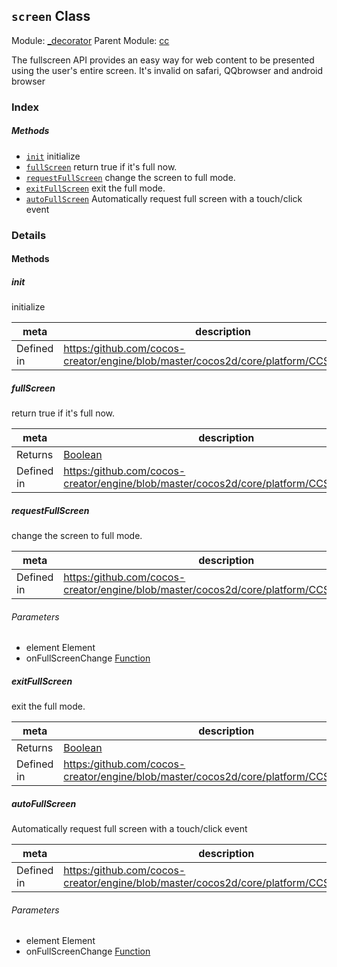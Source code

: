 ## `screen` Class



Module: [_decorator](../modules/_decorator.md)
Parent Module: [cc](../modules/cc.md)


The fullscreen API provides an easy way for web content to be presented using the user's entire screen.
It's invalid on safari, QQbrowser and android browser


### Index



##### Methods

  - [`init`](#init) initialize
  - [`fullScreen`](#fullscreen) return true if it's full now.
  - [`requestFullScreen`](#requestfullscreen) change the screen to full mode.
  - [`exitFullScreen`](#exitfullscreen) exit the full mode.
  - [`autoFullScreen`](#autofullscreen) Automatically request full screen with a touch/click event



### Details




<!-- Method Block -->
#### Methods


##### init

initialize

| meta | description |
|------|-------------|
| Defined in | [https:/github.com/cocos-creator/engine/blob/master/cocos2d/core/platform/CCScreen.js:80](https:/github.com/cocos-creator/engine/blob/master/cocos2d/core/platform/CCScreen.js#L80) |



##### fullScreen

return true if it's full now.

| meta | description |
|------|-------------|
| Returns | <a href="https://developer.mozilla.org/en/JavaScript/Reference/Global_Objects/Boolean" class="crosslink external" target="_blank">Boolean</a> 
| Defined in | [https:/github.com/cocos-creator/engine/blob/master/cocos2d/core/platform/CCScreen.js:101](https:/github.com/cocos-creator/engine/blob/master/cocos2d/core/platform/CCScreen.js#L101) |



##### requestFullScreen

change the screen to full mode.

| meta | description |
|------|-------------|
| Defined in | [https:/github.com/cocos-creator/engine/blob/master/cocos2d/core/platform/CCScreen.js:114](https:/github.com/cocos-creator/engine/blob/master/cocos2d/core/platform/CCScreen.js#L114) |

###### Parameters
- element Element 
- onFullScreenChange <a href="https://developer.mozilla.org/en/JavaScript/Reference/Global_Objects/Function" class="crosslink external" target="_blank">Function</a> 


##### exitFullScreen

exit the full mode.

| meta | description |
|------|-------------|
| Returns | <a href="https://developer.mozilla.org/en/JavaScript/Reference/Global_Objects/Boolean" class="crosslink external" target="_blank">Boolean</a> 
| Defined in | [https:/github.com/cocos-creator/engine/blob/master/cocos2d/core/platform/CCScreen.js:139](https:/github.com/cocos-creator/engine/blob/master/cocos2d/core/platform/CCScreen.js#L139) |



##### autoFullScreen

Automatically request full screen with a touch/click event

| meta | description |
|------|-------------|
| Defined in | [https:/github.com/cocos-creator/engine/blob/master/cocos2d/core/platform/CCScreen.js:148](https:/github.com/cocos-creator/engine/blob/master/cocos2d/core/platform/CCScreen.js#L148) |

###### Parameters
- element Element 
- onFullScreenChange <a href="https://developer.mozilla.org/en/JavaScript/Reference/Global_Objects/Function" class="crosslink external" target="_blank">Function</a> 



